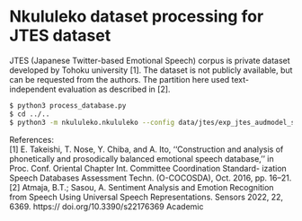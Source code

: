 # Nkululeko dataset processing for JTES dataset

JTES (Japanese Twitter-based Emotional Speech) corpus is private dataset developed by 
Tohoku university [1]. The dataset is not publicly available, but can be requested from the authors.
The partition here used text-independent evaluation as described in [2].

```bash
$ python3 process_database.py
$ cd ../..
$ python3 -m nkululeko.nkululeko --config data/jtes/exp_jtes_audmodel_svm.ini
```




References:  
[1] E. Takeishi, T. Nose, Y. Chiba, and A. Ito, ‘‘Construction and analysis of phonetically and prosodically balanced emotional speech database,’’ in Proc. Conf. Oriental Chapter Int. Committee Coordination Standard- ization Speech Databases Assessment Techn. (O-COCOSDA), Oct. 2016, pp. 16–21.  
[2] Atmaja, B.T.; Sasou, A. Sentiment Analysis and Emotion Recognition from Speech Using Universal Speech Representations. Sensors 2022, 22, 6369. https:// doi.org/10.3390/s22176369
Academic